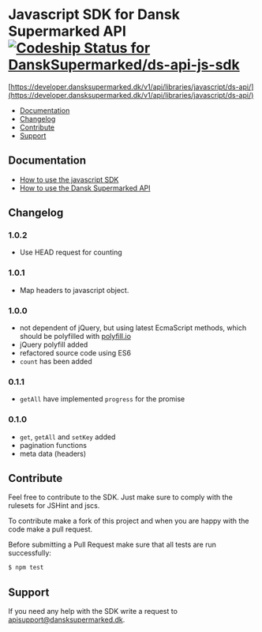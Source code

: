 # Javascript SDK for Dansk Supermarked API [ ![Codeship Status for DanskSupermarked/ds-api-js-sdk](https://codeship.com/projects/36ec9160-dac9-0132-128b-7e6cf4be967c/status?branch=master)](https://codeship.com/projects/79394)
[https://developer.dansksupermarked.dk/v1/api/libraries/javascript/ds-api/](https://developer.dansksupermarked.dk/v1/api/libraries/javascript/ds-api/)
- [Documentation](#documentation)
- [Changelog](#changelog)
- [Contribute](#contribute)
- [Support](#support)

## Documentation
- [How to use the javascript SDK](https://developer.dansksupermarked.dk/v1/api/libraries/javascript/ds-api/)
- [How to use the Dansk Supermarked API](https://developer.dansksupermarked.dk/v1/overview/)

## Changelog
### 1.0.2
- Use HEAD request for counting

### 1.0.1
- Map headers to javascript object.

### 1.0.0
- not dependent of jQuery, but using latest EcmaScript methods, which should be polyfilled with [polyfill.io](https://cdn.polyfill.io/v1/docs/)
- jQuery polyfill added
- refactored source code using ES6
- `count` has been added

### 0.1.1
- `getAll` have implemented `progress` for the promise

### 0.1.0
- `get`, `getAll` and `setKey` added
- pagination functions
- meta data (headers)

## Contribute
Feel free to contribute to the SDK. Just make sure to comply with the rulesets for JSHint and jscs.

To contribute make a fork of this project and when you are happy with the code make a pull request.

Before submitting a Pull Request make sure that all tests are run successfully:

```bash
$ npm test
```

## Support
If you need any help with the SDK write a request to [apisupport@dansksupermarked.dk](mailto:apisupport@dansksupermarked.dk).
